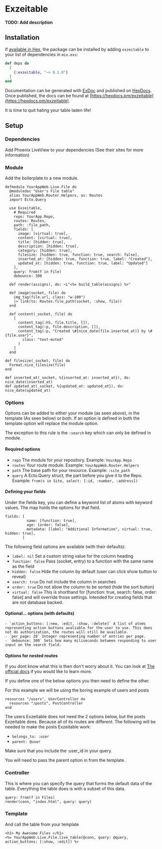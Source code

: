 # Exzeitable

**TODO: Add description**

## Installation

If [available in Hex](https://hex.pm/docs/publish), the package can be installed
by adding `exzeitable` to your list of dependencies in `mix.exs`:

```elixir
def deps do
  [
    {:exzeitable, "~> 0.1.0"}
  ]
end
```

Documentation can be generated with [ExDoc](https://github.com/elixir-lang/ex_doc)
and published on [HexDocs](https://hexdocs.pm). Once published, the docs can
be found at [https://hexdocs.pm/exzeitable](https://hexdocs.pm/exzeitable).

  It is time to quit hating your table laden life!

  ## Setup

  ### Dependencies

  Add Phoenix LiveView to your dependencies
  (See their sites for more information)

  ### Module

  Add the boilerplate to a new module.

  ```
  defmodule YourAppWeb.Live.File do
    @moduledoc "User's File table"
    alias YourAppWeb.Router.Helpers, as: Routes
    import Ecto.Query

    use Exzeitable,
      # Required
      repo: YourApp.Repo,
      routes: Routes,
      path: :file_path,
      fields: [
        image: [virtual: true],
        content: [virtual: true],
        title: [hidden: true],
        description: [hidden: true],
        category: [hidden: true],
        filesize: [hidden: true, function: true, search: false],
        inserted_at: [hidden: true, function: true, label: "Created"],
        updated_at: [hidden: true, function: true, label: "Updated"]
      ],
      query: from(f in File)
      debounce: 300

    def render(assigns), do: ~L"<%= build_table(assigns) %>"

    def image(socket, file) do
      img_tag(file.url, class: "w-100")
      |> link(to: Routes.file_path(socket, :show, file))
    end

    def content(_socket, file) do
      [
        content_tag(:h5, file.title, []),
        content_tag(:p, file.description, []),
        content_tag(:p, "Created \#{nice_date(file.inserted_at)} by \#{file.user}",
          class: "text-muted"
        )
      ]
    end

  def filesize(_socket, file) do
    Format.nice_filesize(file)
  end

  def inserted_at(_socket, %{inserted_at: inserted_at}), do: nice_date(inserted_at)
  def updated_at(_socket, %{updated_at: updated_at}), do: nice_date(updated_at)
  ```

  ### Options

  Options can be added to either your module (as seen above), in the template (As seen below) or both.
  If an option is defined in both the template option will replace the module option.

  The exception to this rule is the `:search` key which can only be defined in module.

  #### Required options

   - `repo` The module for your repository. Example: `YourApp.Repo`
   - `routes` Your route module. Example: `YourAppWeb.Router.Helpers`
   - `path` The base path for your resource. Example: `:site_path`
   - `query` A Ecto.Query struct, the part before you give it to the Repo. Example: `from(s in Site, select: [:id, :number, :address])`

  #### Defining your fields

  Under the fields key, you can define a keyword list of atoms with keyword values. The map holds the options for that field.

  ```
  fields: [
            name: [function: true],
            age: [order: false],
            metadata: [label: "Additional Information", virtual: true, hidden: true],
          ]
  ```

  The following field options are available (with their defaults):

  - `label: nil` Set a custom string value for the column heading
  - `function: false` Pass (socket, entry) to a function with the same name as the field
  - `hidden: false` Hide the column by default (user can click show button to reveal)
  - `search: true` Do not include the column in searches
  - `order: true` Do not allow the column to be sorted (hide the sort button)
  - `virtual: false` This is shorthand for [function: true, search: false, order: false] and will override those settings. Intended for creating fields that are not database backed.



  #### Optional... options (with defaults)

    - `action_buttons: [:new, :edit, :show, :delete]` A list of atoms representing action buttons avaliable for the user to use. This does not do authorization, the routes will still be available.
    - `per_page: 20` Integer representing number of entries per page.
    - `debounce: 300` Sets how many miliseconds between responding to user input on the search field.

  #### Options for nested routes

  If you dont know what this is then don't worry about it. You can look at [The official docs](https://hexdocs.pm/phoenix/routing.html#nested-resources) if you would like to learn more.

  If you define one of the below options you then need to define the other.

  For this example we will be using the boring example of users and posts

  ```
  resources "/users", UserController do
    resources "/posts", PostController
  end
  ```

  The users Exzeitable does not need the 2 options below, but the posts Exzeitable does. Because all of its routes are different. The following will be needed to make the posts Exzeitable work:

  - `belongs_to: :user`
  - `parent: @user`

  Make sure that you include the :user_id in your query.

  You will need to pass the parent option in from the template.

  ### Controller

  This is where you can specify the query that forms the default data of the table.
  Everything the table does is with a subset of this data.

  ```
  query: from(f in Files)
  render(conn, "index.html", query: query)
  ```

  ### Template

  And call the table from your template

  ```
  <h1> My Awesome Files </h1>
  <%= YourAppWeb.Live.File.live_table(@conn, query: @query, action_buttons: [:show, :edit]) %>
  ```

